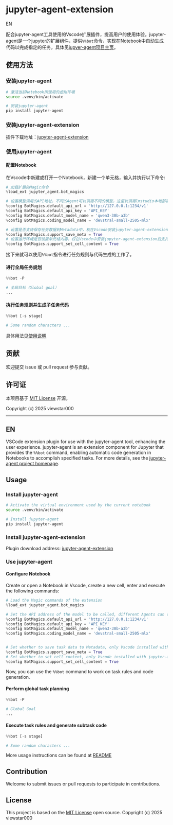 # jupyter-agent-extension

[EN](#en)

配合jupyter-agent工具使用的Vscode扩展插件，提高用户的使用体验。jupyter-agent是一个jupyter的扩展组件，提供`%%bot`命令，实现在Notebook中自动生成代码以完成指定的任务，具体见[jupyer-agent项目主页](https://github.com/viewstar000/jupyter-agent)。

## 使用方法

### 安装jupyter-agent

```bash
# 激活当前Notebook所使用的虚拟环境
source .venv/bin/activate

# 安装jupyter-agent
pip install jupyter-agent
```

### 安装jupyter-agent-extension

插件下载地址：[jupyter-agent-extension](https://marketplace.visualstudio.com/items?itemName=viewstar000.jupyter-agent-extension)

### 使用jupyter-agent

#### 配置Notebook

在Vscode中新建或打开一个Notebook，新建一个单元格，输入并执行以下命令:

```python
# 加载扩展的Magic命令
%load_ext jupyter_agent.bot_magics

# 设置模型调用的API地址，不同的Agent可以调用不同的模型，这里以调用lmstudio本地部署的模型为例
%config BotMagics.default_api_url = 'http://127.0.0.1:1234/v1'
%config BotMagics.default_api_key = 'API_KEY'
%config BotMagics.default_model_name = 'qwen3-30b-a3b' 
%config BotMagics.coding_model_name = 'devstral-small-2505-mlx'

# 设置是否支持保存任务数据到Metadata中，权在Vscode安装jupyter-agent-extension后支持
%config BotMagics.support_save_meta = True
# 设置运行环境是否设置单元格内容，权在Vscode中安装jupyter-agent-extension后支持
%config BotMagics.support_set_cell_content = True
```

接下来就可以使用`%%bot`指令进行任务规则与代码生成的工作了。

#### 进行全局任务规划

```python
%%bot -P

# 全局目标（Global goal）
...
```

#### 执行任务规则并生成子任务代码

```python
%%bot [-s stage]

# Some random characters ...
```

具体用法见[使用说明](https://github.com/viewstar000/jupyter-agent/blob/main/README.md)

## 贡献

欢迎提交 issue 或 pull request 参与贡献。

## 许可证

本项目基于 [MIT License](https://github.com/viewstar000/jupyter-agent-extension/blob/main/LICENSE) 开源。

Copyright (c) 2025 viewstar000

---

## EN

VSCode extension plugin for use with the jupyter-agent tool, enhancing the user experience. jupyter-agent is an extension component for Jupyter that provides the `%%bot` command, enabling automatic code generation in Notebooks to accomplish specified tasks. For more details, see the [jupyter-agent project homepage](https://github.com/viewstar000/jupyter-agent).

## Usage

### Install jupyter-agent

```bash
# Activate the virtual environment used by the current notebook
source .venv/bin/activate

# Install jupyter-agent
pip install jupyter-agent
```

### Install jupyter-agent-extension

Plugin download address: [jupyter-agent-extension](https://marketplace.visualstudio.com/items?itemName=viewstar000.jupyter-agent-extension)

### Use jupyter-agent

#### Configure Notebook

Create or open a Notebook in Vscode, create a new cell, enter and execute the following commands:

```python
# Load the Magic commands of the extension
%load_ext jupyter_agent.bot_magics

# Set the API address of the model to be called, different Agents can call different models, here we call the model deployed locally in lmstudio
%config BotMagics.default_api_url = 'http://127.0.0.1:1234/v1'
%config BotMagics.default_api_key = 'API_KEY'
%config BotMagics.default_model_name = 'qwen3-30b-a3b' 
%config BotMagics.coding_model_name = 'devstral-small-2505-mlx'


# Set whether to save task data to Metadata, only Vscode installed with jupyter-agent-extension supports
%config BotMagics.support_save_meta = True
# Set whether to set cell content, only Vscode installed with jupyter-agent-extension supports
%config BotMagics.support_set_cell_content = True
```

Now, you can use the `%%bot` command to work on task rules and code generation.

#### Perform global task planning

```python
%%bot -P

# Global Goal
...
```

#### Execute task rules and generate subtask code

```python
%%bot [-s stage]

# Some random characters ...
```

More usage instructions can be found at [README](https://github.com/viewstar000/jupyter-agent/blob/main/README.md)

## Contribution

Welcome to submit issues or pull requests to participate in contributions.

## License

This project is based on the [MIT License](https://github.com/viewstar000/jupyter-agent-extension/blob/main/LICENSE) open source. Copyright (c) 2025 viewstar000
